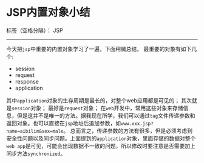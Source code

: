 ﻿# JSP内置对象小结

标签（空格分隔）： JSP

---

今天把`jsp`中重要的内置对象学习了一遍，下面稍微总结。
最重要的对象有如下几个:

- session
- request
- response
- application

其中`application`对象的生存周期是最长的，对整个web应用都是可见的；
其次就是`session`对象；
最好是`request`对象；
在`web`开发中，常用这些对象来存储信息，但是这并不是唯一的方法。据我现在所学，我们可以通过`tag`文件传递参数和返回对象。也可以直接在`jsp`地址后追加参数，如`www.xxx.jsp?name=aibilim&sex=male`。
总而言之，传递参数的方法有很多，但是必须考虑到安全性问题以及同步问题。上面提到的`application`对象，里面存储的数据对整个`web app`是可见，可能会出现数据不一致的问题，所以修改时要注意是否需要加上同步方法`synchronized`。






